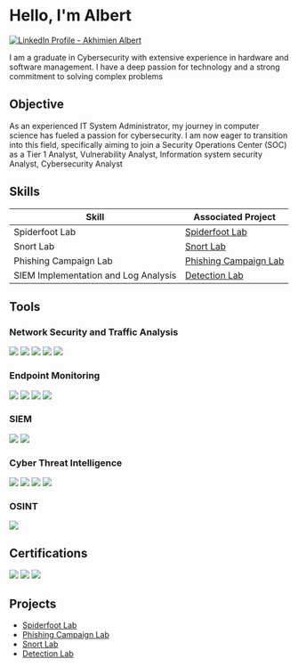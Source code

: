 # Hello, I'm Albert

<a href="https://www.linkedin.com/in/akhimien-albert-091669b">
    <img src="https://img.shields.io/badge/-LinkedIn-0072b1?&style=for-the-badge&logo=linkedin&logoColor=white" alt="LinkedIn Profile - Akhimien Albert" />
</a>

I am a graduate in Cybersecurity with extensive experience in hardware and software management. I have a deep passion for technology and a strong commitment to solving complex problems

## Objective
As an experienced IT System Administrator, my journey in computer science has fueled a passion for cybersecurity. I am now eager to transition into this field, specifically aiming to join a Security Operations Center (SOC) as a Tier 1 Analyst, Vulnerability Analyst, Information system security Analyst, Cybersecurity Analyst

## Skills

| Skill                                         | Associated Project         |
|-----------------------------------------------|----------------------------|
| Spiderfoot Lab                                | <a href="https://github.com/albertakhim/Spiderfoot-Lab">Spiderfoot Lab</a>|
|Snort Lab                                      | <a href="https://github.com/albertakhim/Snort-Lab">Snort Lab</a>|
| Phishing Campaign Lab                         | <a href="https://github.com/albertakhim/Phishing-Awareness-Campaign">Phishing Campaign Lab </a>|
| SIEM Implementation and Log Analysis          | <a href="https://github.com/albertakhim/Detection-Lab">Detection Lab</a>|

## Tools

### Network Security and Traffic Analysis
<div>
    <img src="https://img.shields.io/badge/-Wireshark-1679A7?&style=for-the-badge&logo=Wireshark&logoColor=white" />
     <img src="https://img.shields.io/badge/-Snort-EF3B2D?&style=for-the-badge&logo=Snort&logoColor=white" />
    <img src="https://img.shields.io/badge/-Zeek-777BB4?&style=for-the-badge&logo=Zeek&logoColor=white" />
    <img src="https://img.shields.io/badge/-NetworkMiner-00A4EF?&style=for-the-badge&logo=NetworkMiner&logoColor=white" />
    <img src="https://img.shields.io/badge/-BRIM-EF3B2D?&style=for-the-badge&logo=BRIM&logoColor=white" />
</div>

### Endpoint Monitoring
<div>
    <img src="https://img.shields.io/badge/-Microsoft_Defender_for_Endpoint-00A4EF?&style=for-the-badge&logo=Microsoft&logoColor=white" />
    <img src="https://img.shields.io/badge/-Sysmon-1976D2?&style=for-the-badge&logo=Windows&logoColor=white" />
   <img src="https://img.shields.io/badge/-Sysinternals-0078D6?&style=for-the-badge&logo=Windows&logoColor=white" />
   <img src="https://img.shields.io/badge/-Wazuh-1E5B94?&style=for-the-badge&logo=Wazuh&logoColor=white" />

  </div>

### SIEM
<div>
    <img src="https://img.shields.io/badge/-Microsoft_Sentinel-0078D4?&style=for-the-badge&logo=Microsoft&logoColor=white" />
    <img src="https://img.shields.io/badge/-Splunk-000000?&style=for-the-badge&logo=Splunk&logoColor=white" />
  
</div>

### Cyber Threat Intelligence
<div>
    <img src="https://img.shields.io/badge/-UrlScan.io-00A4EF?&style=for-the-badge&logo=UrlScan.io&logoColor=white" />
    <img src="https://img.shields.io/badge/-YARA-00A4EF?&style=for-the-badge&logo=YARA&logoColor=white" />  
    <img src="https://img.shields.io/badge/-MISP-00A4EF?&style=for-the-badge&logo=MISP&logoColor=white" />
    <img src="https://img.shields.io/badge/-OpenCTI-00A4EF?&style=for-the-badge&logo=OpenCTI&logoColor=white" />
</div>

### OSINT
<div>
   <img src="https://img.shields.io/badge/-Spiderfoot-EF3B2D?&style=for-the-badge&logo=Spiderfoot&logoColor=white" />
   
</div>


## Certifications
<div>
<img src="https://img.shields.io/badge/-Security%2B-FF0000?&style=for-the-badge&logo=CompTIA&logoColor=white" />
<img src="https://img.shields.io/badge/-Network%2B-007ACC?&style=for-the-badge&logo=CompTIA&logoColor=white" />
<img src="https://img.shields.io/badge/-CCNA-4D4D4D?&style=for-the-badge&logo=Cisco&logoColor=white" />
</div>

 


## Projects
- <a href="https://github.com/albertakhim/Spiderfoot-Lab">Spiderfoot Lab</a>
- <a href="https://github.com/albertakhim/Phishing-Awareness-Campaign">Phishing Campaign Lab</a>
- <a href="https://github.com/albertakhim/Snort-Lab">Snort Lab</a>
- <a href="https://github.com/albertakhim/Detection-Lab">Detection Lab</a>
